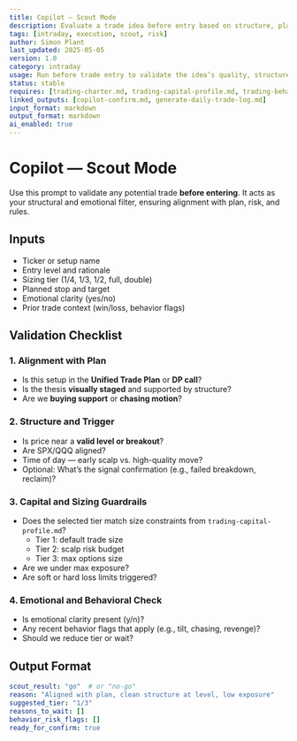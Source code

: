 ```yaml
---
title: Copilot — Scout Mode  
description: Evaluate a trade idea before entry based on structure, plan alignment, capital exposure, and emotional clarity  
tags: [intraday, execution, scout, risk]  
author: Simon Plant  
last_updated: 2025-05-05  
version: 1.0  
category: intraday  
usage: Run before trade entry to validate the idea’s quality, structure, and size. Produces a go/no-go recommendation and entry plan refinement. Consumes ticker, level, sizing tier, capital profile, and behavior context.  
status: stable  
requires: [trading-charter.md, trading-capital-profile.md, trading-behaviors-schema.md]  
linked_outputs: [copilot-confirm.md, generate-daily-trade-log.md]  
input_format: markdown  
output_format: markdown  
ai_enabled: true  
---
```


# Copilot — Scout Mode

Use this prompt to validate any potential trade **before entering**. It acts as your structural and emotional filter, ensuring alignment with plan, risk, and rules.

## Inputs

- Ticker or setup name  
- Entry level and rationale  
- Sizing tier (1/4, 1/3, 1/2, full, double)  
- Planned stop and target  
- Emotional clarity (yes/no)  
- Prior trade context (win/loss, behavior flags)

## Validation Checklist

### 1. Alignment with Plan

- Is this setup in the **Unified Trade Plan** or **DP call**?
- Is the thesis **visually staged** and supported by structure?
- Are we **buying support** or **chasing motion**?

### 2. Structure and Trigger

- Is price near a **valid level or breakout**?
- Are SPX/QQQ aligned?
- Time of day — early scalp vs. high-quality move?
- Optional: What’s the signal confirmation (e.g., failed breakdown, reclaim)?

### 3. Capital and Sizing Guardrails

- Does the selected tier match size constraints from `trading-capital-profile.md`?  
  - Tier 1: default trade size  
  - Tier 2: scalp risk budget  
  - Tier 3: max options size  
- Are we under max exposure?
- Are soft or hard loss limits triggered?

### 4. Emotional and Behavioral Check

- Is emotional clarity present (y/n)?
- Any recent behavior flags that apply (e.g., tilt, chasing, revenge)?
- Should we reduce tier or wait?

## Output Format

```yaml
scout_result: "go"  # or "no-go"
reason: "Aligned with plan, clean structure at level, low exposure"
suggested_tier: "1/3"
reasons_to_wait: []
behavior_risk_flags: []
ready_for_confirm: true
```
